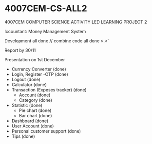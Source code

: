 # 4007CEM-CS-ALL2
4007CEM COMPUTER SCIENCE ACTIVITY LED LEARNING PROJECT 2


Iccountant: Money Management System 


Development all done // combine code all done >.<`


Report by 30/11


Presentation on 1st December

- Currency Converter (done)
- Login, Register -OTP (done)
- Logout (done)
- Calculator (done)
- Transaction (Expeses tracker) (done)
  - Account (done)
  - Category (done)
- Statistic (done)
  - Pie chart (done)
  - Bar chart (done)
- Dashboard (done)
- User Account (done)
-	Personal customer support (done)
- Tips (done)
